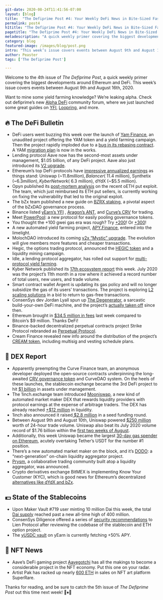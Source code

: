 ```yaml
---
git-date: 2020-08-24T11:41:56-07:00
layout: [blog]
title:  "The Defiprime Post #4: Your Weekly DeFi News in Bite-Sized Fashion"
permalink: post4
h1title: "The Defiprime Post #4: Your Weekly DeFi News in Bite-Sized Fashion"
pagetitle: "The Defiprime Post #4: Your Weekly DeFi News in Bite-Sized Fashion"
metadescription: "A quick weekly primer covering the biggest developments around Ethereum and DeFi. This week’s issue covers events between August 9th and August 16th, 2020"
category: blog
featured-image: /images/blog/post.png
intro: "This week’s issue covers events between August 9th and August 16th, 2020"
author: Peaster
tags: ['The Defiprime Post']

---
```

Welcome to the 4th issue of _The Defiprime Post_, a quick weekly primer covering the biggest developments around Ethereum and DeFi. This week’s issue covers events between August 9th and August 16th, 2020.

Want to mine some yield farming knowledge? We’re leaking alpha. Check out defiprime’s new [Alpha DeFi](https://alpha.defiprime.com/c/yield-farming/6) community forum, where we just launched some great guides on [YFI](https://alpha.defiprime.com/t/yield-farming-with-yfi/93), [Loopring](https://alpha.defiprime.com/t/liquidity-mining-on-loopring-exchange/100), and more.


## 🔥 The DeFi Bulletin

*   DeFi users went buzzing this week over the launch of [Yam Finance](https://medium.com/@yamfinance/yam-finance-d0ad577250c7), an unaudited project offering the YAM token and a yield farming campaign. Then the project rapidly imploded due to a [bug in its rebasing contract](https://medium.com/@peckshield/yam-incident-root-cause-analysis-f3fb2213af53). A YAM [migration plan](https://medium.com/@yamfinance/yam-migration-plan-dc72ad49aca6) is now in the works.
*   Lending protocol Aave now has the second-most assets under management, $1.05 billion, of any DeFi project. Aave also just introduced its [V2 upgrade](https://medium.com/aave/aave-v2-the-seamless-finance-d52075d97a70).
*   Ethereum’s top DeFi protocols have [impressive annualized earnings](https://twitter.com/sassal0x/status/1292953501257969664) as things stand: Uniswap (~$11.8 million), Balancer (~$11.4 million), Synthetix (~$6.3 million), Kyber Network (~$6.3  million), dYdX (~$5.5 million).
*   Opyn published its [post-mortem analysis](https://medium.com/opyn/opyn-eth-put-exploit-post-mortem-1a009e3347a8) on the recent oETH put exploit. The team, which just reimbursed its ETH put sellers, is currently working on fixing the vulnerability that led to the original exploit.
*   The bZx team published a new guide on [BZRX staking](https://bzx.network/blog/staking-bzrx), a pivotal aspect of the bZxDAO governance process.
*   Binance listed [yEarn’s YFI](https://www.binance.com/en/support/articles/a2e3970cd7334b659d426e547f7bcea0) , [Aragon’s ANT](https://www.binance.com/en/support/articles/c6b2142d75684540a64575f64fc1a55f), and [Curve’s CRV](https://twitter.com/binance/status/1294099728112603136) for trading.
*   Meet [PowerPool](https://medium.com/@powerpoolcvp/power-pool-a-solution-for-accumulating-governance-power-in-ethereum-based-protocols-92e8c88f655e): a new protocol for easily pooling governance tokens.
*   You thought the +100 gwei gas era was rough? Try [+200](https://twitter.com/defiprime/status/1293551140622053376)! Or [+300](https://twitter.com/BobTheJimbo/status/1293862246750314496)!
*   A new automated yield farming project, [APY.Finance](https://medium.com/apy-finance/introducing-apy-finance-afb263c1e504), entered into the limelight.
*   MolochDAO introduced its coming [v2x “Mystic” upgrade](https://medium.com/lexdaoism/introducing-moloch-dao-v2x-mystic-ethereum-contract-upgrades-c7984801d4db). The evolution will give members more features and cheaper transactions.
*   Hegic, the options trading protocol, announced the [HEGIC token](https://medium.com/hegic/announcing-hegic-token-liquidity-mining-utilization-rewards-and-staking-d1dd6605f2cd) and a liquidity mining campaign.
*   Idle, a lending protocol aggregator, has rolled out support for [multi-protocol yield farming](https://twitter.com/idlefinance/status/1294050710787633152).
*   Kyber Network published its [17th ecosystem report](https://blog.kyber.network/kyber-ecosystem-report-17-32d0d3a2557a) this week. July 2020 was the project’s 11th month in a row where it achieved a record number of total users, new users, and trade volume.
*   Smart contract wallet Argent is updating its gas policy and will no longer subsidize the gas of its users’ transactions. The project is exploring [L2 scaling solutions](https://www.argent.xyz/blog/gas-fair-use-policy-update/) in a bid to return to gas-free transactions.
*   ConsenSys dev Jordan Lyall spun up [The Degenerator](https://twitter.com/JordanLyall/status/1294466755692081152), a sarcastic build-your-own DeFi machine, and the project’s [actually taken off](https://twitter.com/decryptmedia/status/1294681022941011972) since then.
*   Ethereum brought in [$34.5 million in fees](https://twitter.com/lawmaster/status/1294511052382756865) last week compared to Bitcoin’s $9 million. Thanks DeFi!
*   Binance-backed decentralized perpetual contracts project Strike Protocol rebranded as [Perpetual Protocol](https://medium.com/@perpetualprotocol/strike-protocol-is-now-perpetual-protocol-5ceb4123ff4e).
*   Cream Finance revealed new info around the distribution of the project’s [CREAM token](https://medium.com/cream-finance/cream-token-and-protocol-plans-d44bed69710c), including multisig and vesting schedule plans.


## 💱 DEX Report

*   Apparently preempting the Curve Finance team, an anonymous developer deployed the open-source contracts underpinning the long-awaited [CRV governance token](https://decrypt.co/38708/anonymous-defi-user-deploys-curve-crv-token-early) and CurveDAO system. On the heels of these launches, the stablecoin exchange became the 3rd DeFi project to hit [$1 billion](https://www.theblockcrypto.com/linked/75014/curve-becomes-third-defi-protocol-to-hit-1-billion-in-total-value-locked) in assets under management.
*   The 1inch.exchange team introduced [Mooniswap](https://medium.com/@1inch.exchange/1inch-revolutionizes-automated-market-maker-amm-segment-with-mooniswap-e068c20d94c), a new kind of automated market maker DEX that rewards liquidity providers with protocol earnings at the expense of arbitrage traders. The DEX has already reached [+$12 million](https://twitter.com/mooniswap/status/1294003875133956096) in liquidity.
*   1inch also announced it raised[ $2.8 million](https://www.coindesk.com/dex-1inch-2-8m-from-binance-galaxy) in a seed funding round.
*   Between August 9th and August 10th, Uniswap powered [$250 million](https://twitter.com/haydenzadams/status/1292899425489162245) worth of 24-hour trade volume. Uniswap also beat its July 2020 volume record of $1.76 billion within the [first two weeks of August](https://www.coindesk.com/august-uniswap-trading-record-volume-two-weeks-billion).
*   Additionally, this week Uniswap became the largest [30-day gas spender on Ethereum](https://ethgasstation.info/index.php), acutely overtaking Tether’s USDT for the number #1 position.
*   There’s a new automated market maker on the block, and it’s  [DODO](https://medium.com/dodoex/dodo-a-revolution-in-on-chain-liquidity-7bc339b9d391): a “next-generation” on-chain liquidity aggregator project.
*   [Prysm](https://medium.com/@prysm/announcing-prysm-14d76f11681), a collaborative trading community built atop a liquidity aggregator, was announced.
*   Crypto derivatives exchange BitMEX is implementing Know Your Customer (KYC), which is good news for Ethereum’s decentralized [alternatives like dYdX and bZx](https://twitter.com/defiprime/status/1294093324551196672).


## 💵 State of the Stablecoins



*   Upon Maker Vault #719 user minting 10 million Dai this week, the total [Dai supply](https://twitter.com/sassal0x/status/1292701185766383616) reached past a new all-time high of 400 million.
*   ConsenSys Diligence offered a series of [security recommendations](https://twitter.com/ConsenSysAudits/status/1292884759903973379) to Lien Protocol after reviewing the codebase of the stablecoin and ETH option project.
*   The [yUSDC vault](https://twitter.com/iearnfinance/status/1294833081870843907) on yEarn is currently fetching +50% APY.


## 💎 NFT News



*   Aave’s DeFi gaming project [Aavegotchi](https://twitter.com/ljxie/status/1294669874736717824) has all the makings to become a considerable project in the NFT economy. Put this one on your radar.
*   Artist Pak has racked up nearly [600 ETH](https://twitter.com/SuperRare_co/status/1294314398639697921) in sales on NFT art platform SuperRare.


Thanks for reading, and be sure to catch the 5th issue of _The_ _Defiprime Post_ out this time next week! 👋♦️👋
